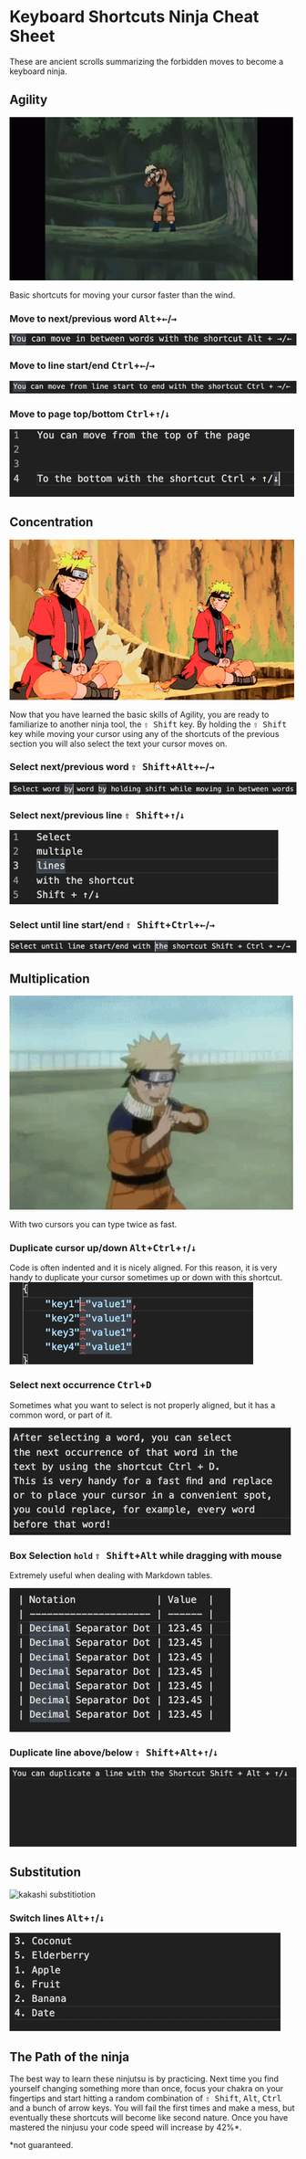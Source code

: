 # Keyboard Shortcuts Ninja Cheat Sheet

These are ancient scrolls summarizing the forbidden moves to become a keyboard ninja.

## Agility

![Gif of naruto hoppin on trees](assets/2022-04-13-keyboard-shortcuts-ninja-cheat-sheet/naruto-hopping.gif)

Basic shortcuts for moving your cursor faster than the wind.

### Move to next/previous word <kbd>Alt</kbd>+<kbd>←</kbd>/<kbd>→</kbd>

![Alt + left/right arrow to move between words](assets/2022-04-13-keyboard-shortcuts-ninja-cheat-sheet/move_between_words.gif)

### Move to line start/end <kbd>Ctrl</kbd>+<kbd>←</kbd>/<kbd>→</kbd>

![Alt + left/right arrow to move between words](assets/2022-04-13-keyboard-shortcuts-ninja-cheat-sheet/move_start_end_line.gif)

### Move to page top/bottom <kbd>Ctrl</kbd>+<kbd>↑</kbd>/<kbd>↓</kbd>

![Ctrl + up/down arrow to move between up and bottom of a page](assets/2022-04-13-keyboard-shortcuts-ninja-cheat-sheet/move_top_bottom_page.gif)

## Concentration

![Naruto Meditating](assets/2022-04-13-keyboard-shortcuts-ninja-cheat-sheet/naruto_meditating.gif)

Now that you have learned the basic skills of Agility, you are ready to familiarize to another ninja tool, the <kbd>⇧ Shift</kbd> key. By holding the <kbd>⇧ Shift</kbd> key while moving your cursor using any of the shortcuts of the previous section you will also select the text your cursor moves on.

### Select next/previous word <kbd>⇧ Shift</kbd>+<kbd>Alt</kbd>+<kbd>←</kbd>/<kbd>→</kbd>

![Shift + Alt + left/right arrow to select words](assets/2022-04-13-keyboard-shortcuts-ninja-cheat-sheet/select_word_by_word.gif)

### Select next/previous line <kbd>⇧ Shift</kbd>+<kbd>↑</kbd>/<kbd>↓</kbd>

![Shift + up/down arrow to select lines](assets/2022-04-13-keyboard-shortcuts-ninja-cheat-sheet/select_lines.gif)

### Select until line start/end <kbd>⇧ Shift</kbd>+<kbd>Ctrl</kbd>+<kbd>←</kbd>/<kbd>→</kbd>

![Shift + Ctrl + /right arrow to select until start/end of line](assets/2022-04-13-keyboard-shortcuts-ninja-cheat-sheet/select_to_start_end_line.gif)

## Multiplication

![Naruto shadow clones](assets/2022-04-13-keyboard-shortcuts-ninja-cheat-sheet/naruto_clones.gif)

With two cursors you can type twice as fast.

### Duplicate cursor up/down <kbd>Alt</kbd>+<kbd>Ctrl</kbd>+<kbd>↑</kbd>/<kbd>↓</kbd>

Code is often indented and it is nicely aligned.
For this reason, it is very handy to duplicate
your cursor sometimes up or down with this shortcut.
![Cursor Duplication gif](assets/2022-04-13-keyboard-shortcuts-ninja-cheat-sheet/duplicate_up_down.gif)

### Select next occurrence <kbd>Ctrl</kbd>+<kbd>D</kbd>

Sometimes what you want to select is not properly aligned, but it has a common word, or part of it.

![Cursor Duplication gif](assets/2022-04-13-keyboard-shortcuts-ninja-cheat-sheet/select_next_occurrence.gif)

### Box Selection `hold` <kbd>⇧ Shift</kbd>+<kbd>Alt</kbd> while dragging with mouse

Extremely useful when dealing with Markdown tables.

![Box Selection](assets/2022-04-13-keyboard-shortcuts-ninja-cheat-sheet/box_selection.gif)

### Duplicate line above/below <kbd>⇧ Shift</kbd>+<kbd>Alt</kbd>+<kbd>↑</kbd>/<kbd>↓</kbd>
![](assets/2022-04-13-keyboard-shortcuts-ninja-cheat-sheet/copy_up_down.gif)

## Substitution

![kakashi substitiotion](assets/2022-04-13-keyboard-shortcuts-ninja-cheat-sheet/substitution_naruto.gif)

### Switch lines <kbd>Alt</kbd>+<kbd>↑</kbd>/<kbd>↓</kbd>

![](assets/2022-04-13-keyboard-shortcuts-ninja-cheat-sheet/switch_lines.gif)

## The Path of the ninja

The best way to learn these ninjutsu is by practicing. Next time you find yourself changing something more than once, focus your chakra on your fingertips and start hitting a random combination of <kbd>⇧ Shift</kbd>, <kbd>Alt</kbd>, <kbd>Ctrl</kbd> and a bunch of arrow keys. You will fail the first times and make a mess, but eventually these shortcuts will become like second nature. Once you have mastered the ninjusu your code speed will increase by 42%*.

*not guaranteed.